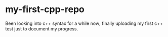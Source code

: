 # my-first-cpp-repo
Been looking into c++ syntax for a while now; finally uploading my first c++ test just to document my progress.
